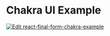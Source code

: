 # Chakra UI Example

[![Edit react-final-form-chakra-example](https://codesandbox.io/static/img/play-codesandbox.svg)](https://codesandbox.io/s/github/final-form/react-final-form/tree/main/examples/chakra?fontsize=14)

